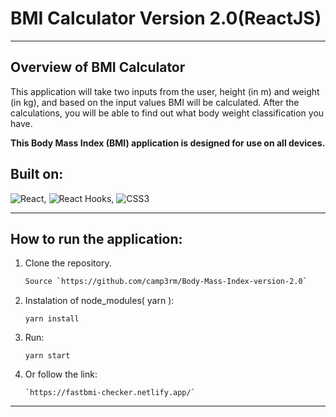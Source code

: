 # BMI Calculator Version 2.0(ReactJS)
***
## Overview of BMI Calculator

This application will take two inputs from the user, height (in m) and weight (in kg), and based on the input values BMI will be calculated. After the calculations, you will be able to find out what body weight classification you have.

**This Body Mass Index (BMI) application is designed for use on all devices.**


## Built on:
![React](https://img.shields.io/badge/-React-blue?logo=react&logoColor=white), ![React Hooks](https://img.shields.io/badge/-React%20Hooks-blue?logo=react&logoColor=white), ![CSS3](https://img.shields.io/badge/-CSS3-blue)

***

## How to run the application:

 1. Clone the repository.
    ```bash
    Source `https://github.com/camp3rm/Body-Mass-Index-version-2.0`
    ```
 2. Instalation of node_modules( yarn ):
    ```
    yarn install
    ```
 3. Run:
    ```
    yarn start
    ```
 3. Or follow the link:
    ```
    `https://fastbmi-checker.netlify.app/`
    ```
***
